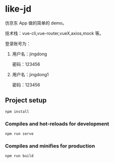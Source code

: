 # like-jd

仿京东 App 做的简单的 demo。

技术栈：vue-cli,vue-router,vueX,axios,mock 等。

登录账号为：
1. 用户名：jingdong    

	密码：123456
	
2. 用户名：jingdong1    

	密码：123456


## Project setup

```
npm install
```

### Compiles and hot-reloads for development

```
npm run serve
```

### Compiles and minifies for production

```
npm run build
```
